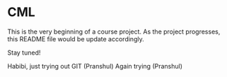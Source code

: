 # CML

This is the very beginning of a course project.
As the project progresses, this README file would be update accordingly.

Stay tuned!

Habibi, just trying out GIT (Pranshul)
Again trying (Pranshul)